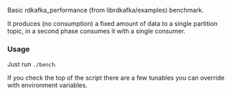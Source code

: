 Basic rdkafka_performance (from librdkafka/examples) benchmark.

It produces (no consumption) a fixed amount of data to a single partition topic, 
in a second phase consumes it with a single consumer. 

### Usage

Just run `./bench`.

If you check the top of the script there are a few tunables you can override with 
environment variables.
